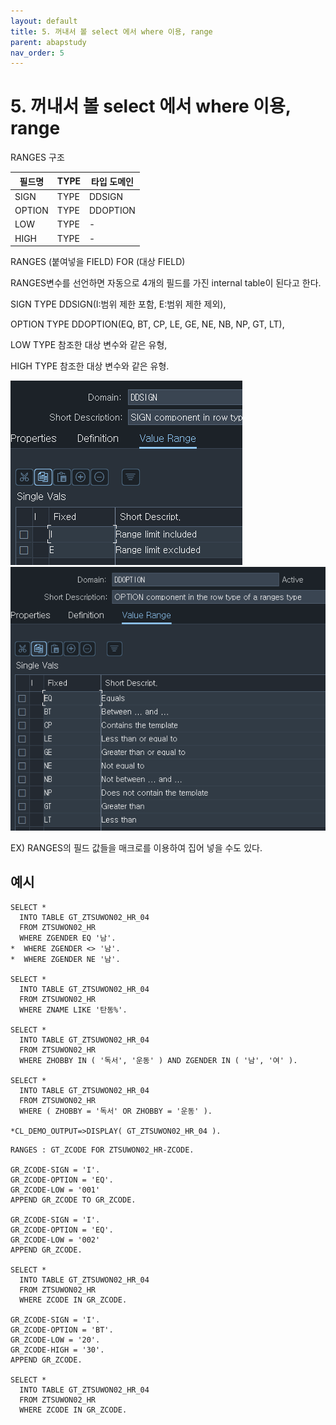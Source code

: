 ```yaml
---
layout: default
title: 5. 꺼내서 볼 select 에서 where 이용, range
parent: abapstudy
nav_order: 5
---
```

# 5. 꺼내서 볼 select 에서 where 이용, range

RANGES 구조

| 필드명 | TYPE | 타입 도메인 | 
| --- | --- | --- |
| SIGN | TYPE | DDSIGN |
| OPTION | TYPE | DDOPTION |
| LOW | TYPE | - |
| HIGH | TYPE | - |

RANGES (붙여넣을 FIELD) FOR (대상 FIELD)

RANGES변수를 선언하면 자동으로 4개의 필드를 가진 internal table이 된다고 한다.

SIGN TYPE DDSIGN(I:범위 제한 포함, E:범위 제한 제외),

OPTION TYPE DDOPTION(EQ, BT, CP, LE, GE, NE, NB, NP, GT, LT),

LOW TYPE 참조한 대상 변수와 같은 유형,

HIGH TYPE 참조한 대상 변수와 같은 유형.

![Untitled](./abapstudy_img/abapstudy_5.png)
![Untitled](./abapstudy_img/abapstudy_6.png)

EX) RANGES의 필드 값들을 매크로를 이용하여 집어 넣을 수도 있다.

## 예시

```abap
SELECT *
  INTO TABLE GT_ZTSUWON02_HR_04
  FROM ZTSUWON02_HR
  WHERE ZGENDER EQ '남'.
*  WHERE ZGENDER <> '남'.
*  WHERE ZGENDER NE '남'.

SELECT *
  INTO TABLE GT_ZTSUWON02_HR_04
  FROM ZTSUWON02_HR
  WHERE ZNAME LIKE '탄동%'.

SELECT *
  INTO TABLE GT_ZTSUWON02_HR_04
  FROM ZTSUWON02_HR
  WHERE ZHOBBY IN ( '독서', '운동' ) AND ZGENDER IN ( '남', '여' ).
  
SELECT *
  INTO TABLE GT_ZTSUWON02_HR_04
  FROM ZTSUWON02_HR
  WHERE ( ZHOBBY = '독서' OR ZHOBBY = '운동' ).
  
*CL_DEMO_OUTPUT=>DISPLAY( GT_ZTSUWON02_HR_04 ).
```

```abap
RANGES : GT_ZCODE FOR ZTSUWON02_HR-ZCODE.

GR_ZCODE-SIGN = 'I'.
GR_ZCODE-OPTION = 'EQ'.
GR_ZCODE-LOW = '001'
APPEND GR_ZCODE TO GR_ZCODE.

GR_ZCODE-SIGN = 'I'.
GR_ZCODE-OPTION = 'EQ'.
GR_ZCODE-LOW = '002'
APPEND GR_ZCODE.

SELECT *
  INTO TABLE GT_ZTSUWON02_HR_04
  FROM ZTSUWON02_HR
  WHERE ZCODE IN GR_ZCODE.
  
GR_ZCODE-SIGN = 'I'.
GR_ZCODE-OPTION = 'BT'.
GR_ZCODE-LOW = '20'.
GR_ZCODE-HIGH = '30'.
APPEND GR_ZCODE.

SELECT *
  INTO TABLE GT_ZTSUWON02_HR_04
  FROM ZTSUWON02_HR
  WHERE ZCODE IN GR_ZCODE.
```
